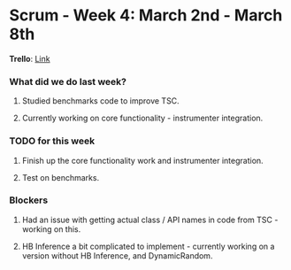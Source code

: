 # Scrum - Week 4: March 2nd - March 8th

**Trello**: [Link](https://trello.com/b/UcUVXC8C/ecs251-synapse)

### What did we do last week?

1. Studied benchmarks code to improve TSC.

2. Currently working on core functionality - instrumenter integration. 

### TODO for this week

1. Finish up the core functionality work and instrumenter integration.

2. Test on benchmarks.

### Blockers

1. Had an issue with getting actual class / API names in code from TSC - working on this.

2. HB Inference a bit complicated to implement - currently working on a version without HB Inference, and DynamicRandom.
